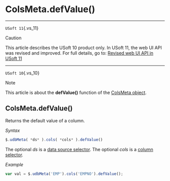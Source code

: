 # ColsMeta.defValue()



----

`USoft 11`{.vs_11}

> [!CAUTION]
> This article describes the USoft 10 product only.
> In USoft 11, the web UI API was revised and improved. For full details, go to:
> [Revised web UI API in USoft 11](/docs/Web%20and%20app%20UIs/UDB%20udb/Revised%20web%20UI%20API%20in%20USoft%2011.md)

----

`USoft 10`{.vs_10}

> [!NOTE]
> This article is about the **defValue()** function of the [ColsMeta object](/docs/Web%20and%20app%20UIs/UDB%20ColsMeta).

## **ColsMeta.defValue()**

Returns the default value of a column.

*Syntax*

```js
$.udbMeta( *ds* ).cols( *cols* ).defValue()
```

The optional *ds* is a [data source selector](/docs/Web%20and%20app%20UIs/UDB%20DataSourceMetaContainer/UDB%20DataSourceMetaContainer%20object.md). The optional *cols* is a [column selector](/docs/Web%20and%20app%20UIs/UDB%20ColsMeta/UDB%20ColsMeta%20object.md).

*Example*

```js
var val = $.udbMeta('EMP').cols('EMPNO').defValue();
```

 